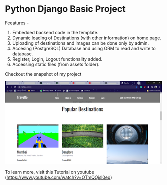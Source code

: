 # Python Django Basic Project

Feeatures - 
1. Embedded backend code in the template. 
2. Dynamic loading of Destinations (with other information) on home page.
3. Uploading of destinations and images can be done only by admin.
4. Accesing (PostgreSQL) Database and using ORM to read and write to database.
5. Register, Login, Logout functionality added.
6. Accessing static files (from assets folder).

Checkout the snapshot of my project

![snapshot](https://github.com/Djshubh/python-django-project/blob/master/snap.png) 

To learn more, visit this Tutorial on youtube (https://www.youtube.com/watch?v=OTmQOjsl0eg)
